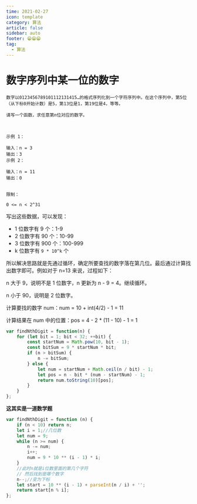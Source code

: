 ```yaml
---
time: 2021-02-27
icon: template
category: 算法
article: false
sidebar: auto
footer: 😁😁😁
tag:
  - 算法
---
```


# 数字序列中某一位的数字

```
数字以0123456789101112131415…的格式序列化到一个字符序列中。在这个序列中，第5位（从下标0开始计数）是5，第13位是1，第19位是4，等等。

请写一个函数，求任意第n位对应的数字。

 

示例 1：

输入：n = 3
输出：3
示例 2：

输入：n = 11
输出：0
 

限制：

0 <= n < 2^31
```

写出这些数据，可以发现：

+ 1 位数字有 9 个：1-9
+ 2 位数字有 90 个：10-99
+ 3 位数字有 900 个：100-999
+ k 位数字有 `9 * 10^k` 个

所以解决思路就是先通过循环，确定所要查找的数字落在第几位。最后通过计算找出数字即可。例如对于 n=13 来说，过程如下：


n 大于 9，说明不是 1 位数字，n 更新为 n - 9 = 4。继续循环。

n 小于 90，说明是 2 位数字。

计算要找的数字 num：num = 10 + int(4/2) - 1 = 11

计算结果在 num 中的位置：pos = 4 - 2 * (11 - 10) - 1 = 1


```js
var findNthDigit = function(n) {
    for (let bit = 1; bit < 32; ++bit) {
        const startNum = Math.pow(10, bit - 1);
        const bitSum = 9 * startNum * bit;
        if (n > bitSum) {
            n -= bitSum;
        } else {
            let num = startNum + Math.ceil(n / bit) - 1;
            let pos = n - bit * (num - startNum) - 1;
            return num.toString(10)[pos];
        }
    }
};
```

**这其实是一道数学题**

```js
var findNthDigit = function (n) {
    if (n < 10) return n;
    let i = 1;//几位数
    let num = 9;
    while (n >= num) {
        n -= num;
        i++;
        num = 9 * 10 ** (i - 1) * i;
    }
    //此时n就是i位数里面的第几个字符
    // 然后找到是哪个数字
    n--;//变为下标
    let start = 10 ** (i - 1) + parseInt(n / i) + '';
    return start[n % i];
};

```